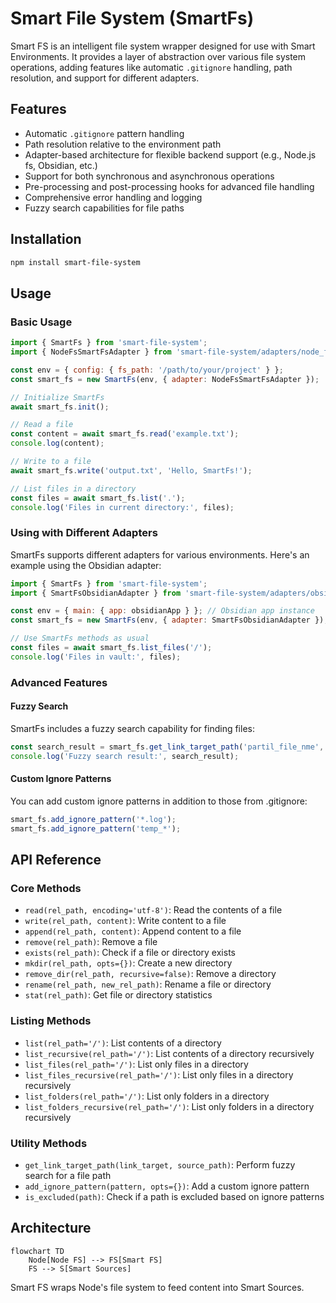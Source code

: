 # Smart File System (SmartFs)

Smart FS is an intelligent file system wrapper designed for use with Smart Environments. It provides a layer of abstraction over various file system operations, adding features like automatic `.gitignore` handling, path resolution, and support for different adapters.

## Features

- Automatic `.gitignore` pattern handling
- Path resolution relative to the environment path
- Adapter-based architecture for flexible backend support (e.g., Node.js fs, Obsidian, etc.)
- Support for both synchronous and asynchronous operations
- Pre-processing and post-processing hooks for advanced file handling
- Comprehensive error handling and logging
- Fuzzy search capabilities for file paths

## Installation

```bash
npm install smart-file-system
```

## Usage

### Basic Usage

```js
import { SmartFs } from 'smart-file-system';
import { NodeFsSmartFsAdapter } from 'smart-file-system/adapters/node_fs.js';

const env = { config: { fs_path: '/path/to/your/project' } };
const smart_fs = new SmartFs(env, { adapter: NodeFsSmartFsAdapter });

// Initialize SmartFs
await smart_fs.init();

// Read a file
const content = await smart_fs.read('example.txt');
console.log(content);

// Write to a file
await smart_fs.write('output.txt', 'Hello, SmartFs!');

// List files in a directory
const files = await smart_fs.list('.');
console.log('Files in current directory:', files);
```

### Using with Different Adapters

SmartFs supports different adapters for various environments. Here's an example using the Obsidian adapter:

```js
import { SmartFs } from 'smart-file-system';
import { SmartFsObsidianAdapter } from 'smart-file-system/adapters/obsidian.js';

const env = { main: { app: obsidianApp } }; // Obsidian app instance
const smart_fs = new SmartFs(env, { adapter: SmartFsObsidianAdapter });

// Use SmartFs methods as usual
const files = await smart_fs.list_files('/');
console.log('Files in vault:', files);
```

### Advanced Features

#### Fuzzy Search

SmartFs includes a fuzzy search capability for finding files:

```js
const search_result = smart_fs.get_link_target_path('partil_file_nme', 'source_file.md');
console.log('Fuzzy search result:', search_result);
```

#### Custom Ignore Patterns

You can add custom ignore patterns in addition to those from .gitignore:

```js
smart_fs.add_ignore_pattern('*.log');
smart_fs.add_ignore_pattern('temp_*');
```

## API Reference

### Core Methods

- `read(rel_path, encoding='utf-8')`: Read the contents of a file
- `write(rel_path, content)`: Write content to a file
- `append(rel_path, content)`: Append content to a file
- `remove(rel_path)`: Remove a file
- `exists(rel_path)`: Check if a file or directory exists
- `mkdir(rel_path, opts={})`: Create a new directory
- `remove_dir(rel_path, recursive=false)`: Remove a directory
- `rename(rel_path, new_rel_path)`: Rename a file or directory
- `stat(rel_path)`: Get file or directory statistics

### Listing Methods

- `list(rel_path='/')`: List contents of a directory
- `list_recursive(rel_path='/')`: List contents of a directory recursively
- `list_files(rel_path='/')`: List only files in a directory
- `list_files_recursive(rel_path='/')`: List only files in a directory recursively
- `list_folders(rel_path='/')`: List only folders in a directory
- `list_folders_recursive(rel_path='/')`: List only folders in a directory recursively

### Utility Methods

- `get_link_target_path(link_target, source_path)`: Perform fuzzy search for a file path
- `add_ignore_pattern(pattern, opts={})`: Add a custom ignore pattern
- `is_excluded(path)`: Check if a path is excluded based on ignore patterns


## Architecture
```mermaid
flowchart TD
	Node[Node FS] --> FS[Smart FS]
	FS --> S[Smart Sources]
```
Smart FS wraps Node's file system to feed content into Smart Sources.
